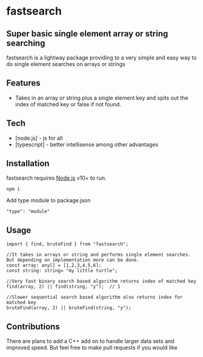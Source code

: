 # fastsearch
## Super basic single element array or string searching

fastsearch is a lightway package providing to a very simple and easy way to do single element searches on arrays or strings

## Features

- Takes in an array or string plus a single element key and spits out the index of matched key or false if not found.

## Tech

- [node.js] - js for all
- [typescript] - better intellisense among other advantages

## Installation

fastsearch requires [Node.js](https://nodejs.org/) v10+ to run.

```
npm i

```
Add type module to package.json

```
"type": "module"

```

## Usage
```
import { find, bruteFind } from "fastsearch";

//It takes in arrays or string and performs single element searches. But depending on implementation more can be done.
const array: any[] = [1,2,3,4,5,6];
const string: string= "my little turtle";

//Very fast binary search based algorithm returns index of matched key
find(array, 2) || find(string, "y");  // 1

//Slower sequential search based algorithm also returns index for matched key
bruteFind(array, 2) || bruteFind(string, "y");

```
## Contributions

There are plans to add a C++ add on to handle larger data sets and improved speed. But feel free to make pull requests if you would like